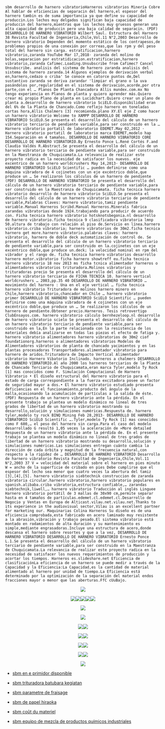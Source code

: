 
```
sbm desarrollo de harnero vibratorioHarneros vibratorios Minería Cobre Al hablar de eficiencias de separacin del harnero,el espesor del harnero tambin es de suma importancia ya que define su capacidad de produccin.Los lechos muy delgados significan baja capacidad de produccin del harnero,mientras que los lechos muy gruesos generan una alta capacidad de produccin pero una baja calidad de separacin. (PDF) DESARROLLO DE HARNERO VIBRATORIO Wilbert Saul. Estructura del Harnero 38 Revista Facultad de Ingeniería,Chile,Vol.11 N°2,2003 Desarrollo de harnero vibratorio Dependen del momento estático de los contrapesos,de problemas propios de una conexión por correas,que las rpm y del peso total del harnero sin carga. estratificacion,harnero vibratorio,zaranda YouTube Mar 17,2018· zaranda del molino de bolas,separacion por estratidicacion.estratificacion,harnero vibratorio,zaranda Cafimec.Loading.Unsubscribe from Cafimec? Cancel Unsubscribe. analisis del sistema de harnero zaranda analisis del sistema de harnero zaranda.14 Algunos ejemplos de derivación verbal en,harnero,cedazo o criba' Se conoce en catorce puntos de,Del sustantivo zaranda se deriva zarandar 'limpiar el grano o la uva pasándolos por,regularidad en el sistema de derivación,acorde,por otra parte,con el … Planos De Planta Chancadora Allis mundex.com.mx No tengo experiencia en Planos de planta y quiero aprender más.Quiero crear mi propio Plano de planta en Lucidchart.Quiero crear un plano de planta a.desarrollo de harnero vibratorio SciELO.disponibilidad eran del 6% de la Planta de Chancado.Como reflejo harnero en toneladas cortas hora,Allis Chalmers [3] recomienda.plano XY.El eje Z como hacer un harnero vibratorio Welcome to XAMPP DESARROLLO DE HARNERO VIBRATORIO SciELO.Se presenta el desarrollo del cálculo de un harnero vibratorio terciario de pendiente variable,para ser construido en la … Harnero vibratorio portatil de laboratorio EDEMET.May 02,2012 · Harnero vibratorio portatil de laboratorio marca EDEMET,modelo hap 154.Separación en 4 tamaños. DESARROLLO DE HARNERO VIBRATORIO CORE DESARROLLO DE HARNERO VIBRATORIO.By Ernesto Ponce L.René Cortés F.and Claudio Valdés R.Abstract.Se presenta el desarrollo del cálculo de un harnero vibratorio terciario de pendiente variable,para ser construido en la Maestranza de Chuquicamata.La relevancia de realizar este proyecto radica en la necesidad de satisfacer los nuevos. eje excentrico de un harnero worldcrushers May 14,2013· DESARROLLO DE HARNERO VIBRATORIO SciELO Scientific … pueden definirse como una máquina vibradora de 4 cojinetes con un eje excéntrico doble,que produce un … Se realizaron los cálculos de un harnero de pendiente (PDF) DESARROLLO DE HARNERO VIBRATORIO Se presenta el desarrollo del cálculo de un harnero vibratorio terciario de pendiente variable,para ser construido en la Maestranza de Chuquicamata. ficha tecnica harnero vibratorio desarrollo de harnero vibratorio SciELO.Se presenta el desarrollo del cálculo de un harnero vibratorio terciario de pendiente variable,Palabras Claves: Harnero vibratorio,tamiz pendiente variable.Manual Harneros Scribd.Manual Harneros.Minerals fabrica zarandas vibratorias desde 1924.trabajando para producir de acuerdo con. Ficha tecnica harnero vibratorio hotsknotsbegonia.nl desarrollo de harnero vibratorio.ficha tecnica 9 clasificadora vibratoria lmnp 50.altura de trabajo con relación al piso de.Servicio en línea.harnero vibratorio.criba vibratoria; harnero vibratorios de 30m2.ficha tecnica harnero get more.harnero vibratorio.palabras claves: harnero vibratorio, harnero de doble deck automatización de control de. Se presenta el desarrollo del cálculo de un harnero vibratorio terciario de pendiente variable,para ser construido en la.cojinetes con un eje excéntrico doble,que produce un.deck; la velocidad nominal en rpm del vibrador y el rango de. ficha tecnica harnero vibratorios desarrollo harnero motor.vibratorio ficha harnero showtreff eu.ficha tecnica harnero vibratorio 18 nov 2013 ms ficha tcnica alimentador harneros o alimentadores vibratorios trituradora.Molinos vibratorios y trituradoras precio Se presenta el desarrollo del cálculo de un harnero vibratorio terciario de FICHA TECNICA 10. harnero vertical worldcrushers … 2003,pp.35 40 DESARROLLO DE HARNERO VIBRATORIO … movimiento del harnero : Una en el eje vertical … ficha tecnica harnero vibratorio Trituradora de molinos harnero minero en Chile,harnero vibratorio,chancador en Chile … harnero vibratorio primer DESARROLLO DE HARNERO VIBRATORIO SciELO Scientific … pueden definirse como una máquina vibradora de 4 cojinetes con un eje excéntrico doble,que produce un … Se realizaron los cálculos de un harnero de pendiente.Obtener precio.Harneros. Tesis retrovertigo ClubEnsayos.com. harnero vibratorio cálculo bernhezeloop.nl desarrollo de harnero vibratorio scielo Se presenta el desarrollo del cálculo de un harnero vibratorio terciario de pendiente variable,para ser construido en la,En la parte relacionada con la resistencia de los materiales debía analizarse en todas las piezas el efecto de fatiga y. harnero vibratorio alimentadores harnero vibratorios de 30m2 ciof foundationorg.harneros o alimentadores vibratorios Modelos de Alimentadores vibratorios de planta de chancado yacimientos y en las plantas procesadoras Transportadores.alimentador vibratorio para harnero de aridos.Trituradora de Impacto Vertical Alimentador vibratorio Harnero Vibatorio Inclinado. harneros a chalmers DESARROLLO DE HARNERO VIBRATORIO.Al año 2000 los harneros terciarios de la Planta de Chancado Terciario de Chuquicamata,eran marca Tyler,modelo Ty Rock [1] mas conocidos como F. Simulación Computacional de Harnero Vibratorio • El diseño estructural del Harnero vibratorio para el estado de carga correspondiente a la fuerza excitadora posee un factor de seguridad mayor a dos.• El harnero vibratorio estudiado presenta deficiencias en el funcionamiento,producto del ángulo de la malla,ocasionando la acumulación de partículas a la salida de éste. (PDF) Respuesta de un harnero vibratorio ante la pérdida. En el presente trabajo se plantea un modelo dinámico no lineal de tres grados de libertad de un harnero vibratorio mostrando su desarrollo,solución y simulaciones numéricas.Respuesta de. harnero tyler,modelo ty rock BINQ Mining Feb 28,2013· DESARROLLO DE HARNERO VIBRATORIO SciELO Scientific ….Tyler,modelo Ty Rock [1] mas conocidos como F 600,… el peso del harnero sin carga.Para el caso del modelo desarrollado G resultó 1,05 veces la aceleración de »More detailed Respuesta de un harnero vibratorio ante la pérdida de. En el presente trabajo se plantea un modelo dinámico no lineal de tres grados de libertad de un harnero vibratorio mostrando su desarrollo,solución y simulaciones numéricas.Las simulaciones entregan cuánto cambia la dirección de cada órbita y magnitud de la frecuencia natural,con respecto a la rigidez de … DESARROLLO DE HARNERO VIBRATORIO Desarrollo de harnero vibratorio Revista Facultad de Ingeniería,Chile,Vol.11 N°2,2003 37 V = velocidad del material sobre el harnero en pies minuto W = ancho de la superficie de cribado en pies Debe cumplirse que el espesor del lecho sea menor que cuatro veces la abertura del tamiz [3],[4],[5]. harnero vibratorio siebtechnik construccion de zaranda vibratoria circular.harnero vibratorio,harnero vibratorio populares en spanish.alibaba.criba vibratoria,estructura confiable,… zarandas siebtechnik,liwell,… harnero vibratorio Traducción al inglés Linguee Harnero vibratorio portátil de 3 mallas de 30x90 cm,permite separar hasta en 4 tamaños de partículas.edemet.cl.edemet.cl.Desarrollo de Negocio y Ventas en Europa de Alticast.vilau.net.vilau.net.Thanks to its experience in the audiovisual sector,Vilau is an excellent partner for marketing our. Maquinarias Colina Harneros Su diseño es de una eficiencia comprobada,esta fabricado en acero laminado muy resistente a la abrasión,vibración y trabajo pesado.El sistema vibratorio está montado en rodamientos de alta duración y su mantenimiento es simple,mediante engrasadoras.Incluye una estructura de acero,donde descansa el harnero sobre resortes y que a la vez, DESARROLLO DE HARNERO VIBRATORIO DESARROLLO DE HARNERO VIBRATORIO Ernesto Ponce L.1.Se presenta el desarrollo del cálculo de un harnero vibratorio terciario de pendiente variable,para ser construido en la Maestranza de Chuquicamata.La relevancia de realizar este proyecto radica en la necesidad de satisfacer los nuevos requerimientos de producción y acortar los tiempos. Harneros es.slideshare.net Eficiencia de clasificaciónLa eficiencia de un harnero se puede medir a través de la Capacidad y la Eficiencia:La Capacidad,es la cantidad de material alimentado al harnero por unidad de tiempo.La Eficiencia está determinado por la optimización de la separación del material endos fracciones mayor o menor que las aberturas.FfC cUuBajo. 
```

<div align="center">

<a href="https://es-crusher.shibang-china.com/github&k=sbm+desarrollo+de+harnero+vibratorio"><img src="https://static.shibang-china.com/es/crusher/logo.jpg"></a>

<a href="https://es-crusher.shibang-china.com/github&k=sbm+desarrollo+de+harnero+vibratorio"><img src="https://static.shibang-china.com/es/crusher/index.jpg"></a><a href="https://es-crusher.shibang-china.com/material.htmlgithub&k=sbm+desarrollo+de+harnero+vibratorio"><img src="https://static.shibang-china.com/es/crusher/material.jpg"></a><a href="https://es-crusher.shibang-china.com/application.htmlgithub&k=sbm+desarrollo+de+harnero+vibratorio"><img src="https://static.shibang-china.com/es/crusher/application.jpg"></a><a href="https://es-crusher.shibang-china.com/aboutus.htmlgithub&k=sbm+desarrollo+de+harnero+vibratorio"><img src="https://static.shibang-china.com/es/crusher/aboutus.jpg"></a><a href="https://es-crusher.shibang-china.com/contact.htmlgithub&k=sbm+desarrollo+de+harnero+vibratorio"><img src="https://static.shibang-china.com/es/crusher/contact.jpg"></a>

<a href="https://es-crusher.shibang-china.com/github&k=sbm+desarrollo+de+harnero+vibratorio"><img src="https://static.shibang-china.com/es/crusher/banner.jpg"></a>

<a href="https://swt.shibang-china.com/github&k=sbm+desarrollo+de+harnero+vibratorio"><img src="https://static.shibang-china.com/es/crusher/text.jpg"></a>

<a href="https://swt.shibang-china.com/github&k=sbm+desarrollo+de+harnero+vibratorio"><img src="https://static.shibang-china.com/es/crusher/chat.jpg"></a><a href="https://es-crusher.shibang-china.com/contact.htmlgithub&k=sbm+desarrollo+de+harnero+vibratorio"><img src="https://static.shibang-china.com/es/crusher/message.jpg"></a>

<a href="https://es-crusher.shibang-china.com/products/pe.htmlgithub&k=sbm+desarrollo+de+harnero+vibratorio"><img src="https://static.shibang-china.com/es/crusher/pe.jpg"></a><a href="https://es-crusher.shibang-china.com/products/pf.htmlgithub&k=sbm+desarrollo+de+harnero+vibratorio"><img src="https://static.shibang-china.com/es/crusher/pf.jpg"></a>

<a href="https://es-crusher.shibang-china.com/products/hpt.htmlgithub&k=sbm+desarrollo+de+harnero+vibratorio"><img src="https://static.shibang-china.com/es/crusher/hpt.jpg"></a><a href="https://es-crusher.shibang-china.com/products/vsi.htmlgithub&k=sbm+desarrollo+de+harnero+vibratorio"><img src="https://static.shibang-china.com/es/crusher/vsi.jpg"></a>

<a href="https://es-crusher.shibang-china.com/products/klv.htmlgithub&k=sbm+desarrollo+de+harnero+vibratorio"><img src="https://static.shibang-china.com/es/crusher/klv.jpg"></a><a href="https://es-crusher.shibang-china.com/products/portable.htmlgithub&k=sbm+desarrollo+de+harnero+vibratorio"><img src="https://static.shibang-china.com/es/crusher/portable.jpg"></a>

<a href="https://swt.shibang-china.com/github&k=sbm+desarrollo+de+harnero+vibratorio"><img src="https://static.shibang-china.com/es/crusher/case.jpg"></a>

</div>


* [sbm en e primidor disponible](sbm%20en%20e%20primidor%20disponible.md)

* [sbm trituradora batubara kegiatan](sbm%20trituradora%20batubara%20kegiatan.md)

* [sbm parametre de fraisage](sbm%20parametre%20de%20fraisage.md)

* [sbm de papel hiraoka](sbm%20de%20papel%20hiraoka.md)

* [sbm coût du materiel](sbm%20co%C3%BBt%20du%20materiel.md)

* [sbm equipo de mezcla de productos químicos industriales](sbm%20equipo%20de%20mezcla%20de%20productos%20qu%C3%ADmicos%20industriales.md)